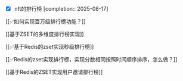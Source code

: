 - [x] nft的排行榜  [completion:: 2025-08-17]

[[✅如何实现百万级排行榜功能？]]

[[基于ZSET的多维度排行榜实现]]

[[✅基于Redis的zset实现秒级排行榜]]

[[✅Redis的zset实现排行榜，实现分数相同按照时间顺序排序，怎么做？]]

[[基于Redis的ZSET实现用户邀请排行榜]]